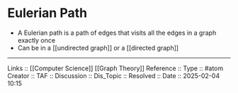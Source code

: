 # Eulerian Path

- A Eulerian path is a path of edges that visits all the edges in a graph exactly once
- Can be in a [[undirected graph]] or a [[directed graph]]
---
Links :: [[Computer Science]] [[Graph Theory]]
Reference ::
Type :: #atom
Creator ::
TAF ::
Discussion ::
Dis_Topic :: 
Resolved ::
Date :: 2025-02-04 10:15
